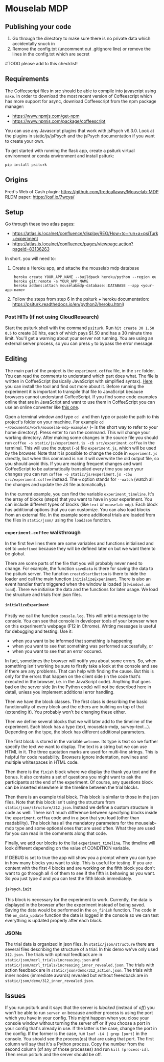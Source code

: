 # Mouselab MDP

## Publishing your code

1. Go through the directory to make sure there is no private data which accidentally snuck in
2. Remove the config.txt (uncomment out .gitignore line) or remove the lines in the config.txt which are secret

#TODO please add to this checklist!

## Requirements

The Coffeescript files in src should be able to compile into javascript using `make`. In order to download the most recent version of Coffeescript which has more support for async, download Coffeescript from the npm package manager:

- https://www.npmjs.com/get-npm
- https://www.npmjs.com/package/coffeescript

You can use any Javascript plugins that work with jsPsych v6.3.0. Look at the plugins in static/js/jsPsych and the jsPsych documentation if you want to create your own.

To get started with running the flask app, create a psiturk virtual environment or conda environment and install psiturk:

```
pip install psiturk
```

## Origins

Fred's Web of Cash plugin: https://github.com/fredcallaway/Mouselab-MDP
RLDM paper: https://osf.io/7wcya/

## Setup

 Go through these two atlas pages:
   - https://atlas.is.localnet/confluence/display/REG/How+to+run+a+psiTurk+experiment
   - https://atlas.is.localnet/confluence/pages/viewpage.action?pageId=83136263
  
In short. you will need to:

1. Create a Heroku app, and attache the mouselab mdp database
```
    heroku create YOUR_APP_NAME --buildpack heroku/python --region eu
    heroku git:remote -a YOUR_APP_NAME
    heroku addons:attach mouselabmdp-database::DATABASE --app <your-app-name>

```

2. Follow the steps from step 6 in the psiturk + heroku documentation: https://psiturk.readthedocs.io/en/python2/heroku.html)


### Post HITs (if not using CloudResearch)

Start the psiturk shell with the command `psiturk`. Run `hit create 30 1.50 0.5` to create 30 hits, each of which pays $1.50 and has a 30 minute time limit. You'll get a warning about your server not running. You are using an external server process, so you can press `y` to bypass the error message.

## Editing

The main part of the project is the `experiment.coffee` file, in the `src` folder.
You can read the comments to understand which part does what.
The file is written in CoffeeScript (basically JavaScript with simplified syntax).
[Here](https://coffeescript.org/) you can install the tool and find out more about it.
Before running the experiment it is important to transpile that file to JavaScript
because browsers cannot understand CoffeeScript. If you find some code examples online that are in JavaScript and want to use them in CoffeeScript you can use an online converter like [this one](http://js2.coffee/).

Open a terminal window and type `cd ` and then type or paste the path to this project's folder on your machine. For example `cd ~/Documents/work/mouselab-mdp-example/` (`~` is the short way to refer to your home directory). Press enter to run the command. This will change your working directory.
After making some changes in the source file you should run `coffee -o static/js/experiment.js -cb src/experiment.coffee` in the terminal.
This will use the output (`-o`) file `experiment.js`, which will be used by the browser.
Note that it is possible to change the code in `experiment.js` directly, but when this command is run it will overwrite the old output file, so you should avoid this.
If you are making frequent changes and want CoffeeScript to be automatically transpiled every time you save your changes you can run `coffee -o static/js/experiment.js -cbw src/experiment.coffee` instead. The `w` option stands for `--watch` (watch all the changes and update the JS file automatically).

In the current example, you can find the variable `experiment_timeline`. It's the array
of blocks (steps) that you want to have in your experiment. You can include different
types of blocks (like `text` or `mouselab-mdp`). Each block has additional options that
you can customize. You can also load blocks from an external file. In the example some
additional trials are loaded from the files in `static/json/` using the `loadJson` function.

### `experiment.coffee` walkthrough

In the first few lines there are some variables and functions initialised and set to `undefined` because they will be defined later on but we want them to be global.

There are some parts of the file that you will probably never need to change. For example, the function `saveData` is there for saving the data to the psiturk server. The function `createStartButton` is there to hide the loader and call the main function `initializeExperiment`. There is also an event handler that's triggered when the window is loaded (`$(window).on load`). There we initialise the data and the functions for later usage. We load the structure and trials from json files.

#### `initializeExperiment`
Firstly we call the function `console.log`. This will print a message to the console. You can see that console in developer tools of your browser when on this experiment's webpage (F12 in Chrome). Writing messages is useful for debugging and testing. Use it:
- when you want to be informed that something is happening
- when you want to see that something was performed successfully, or
- when you want to see that an error occured.

In fact, sometimes the browser will notify you about some errors. So, when something isn't working be sure to firstly take a look at the console and see if there are any problems. That can help with finding the cause. But this is only for the errors that happen on the client side (in the code that's executed in the browser, i.e. in the JavaScript code). Anything that goes bad on the server side (in the Python code) will not be described here in detail, unless you implement additional error handling.

Then we have the block classes. The first class is describing the basic functionality of every block and the others are building on top of that (extending it). You probably won't be changing these either.

Then we define several blocks that we will later add to the timeline of the experiment. Each block has a type (text, mouselab-mdp, survey-text...). Depending on the type, the block has different additional parameters.

The first block is stored in the variable `welcome`. Its type is text so we further specify the text we want to display. The text is a string but we can use HTML in it. The three quotation marks are used for multi-line strings. This is helpful for code readability. Browsers ignore indentation, newlines and multiple whitespaces in HTML code.

Then there is the `finish` block where we display the thank you text and the bonus. 
It also contains a set of questions you might want to ask the participants at the end of the experiment. Of course, any questions block can be inserted elsewhere in the timeline between the trial blocks.

Then there is an example trial block. This block is similar to those in the json files. Note that this block isn't using the structure from `static/json/structure/312.json`. Instead we define a custom structure in code as well. There isn't much difference between specifying blocks inside the `experiment.coffee` code and in a json that you load (other than readability). The block has all the mandatory parameters for the mouselab-mdp type and some optional ones that are used often. What they are used for you can read in the comments along that code.

Finally, we add our blocks to the list `experiment_timeline`. The timeline will look different depending on the value of CONDITION variable.

If DEBUG is set to true the app will show you a prompt where you can type in how many blocks you want to skip. This is useful for testing. If you are content with the first 4 blocks and are working on the fifth block you don't want to go through all 4 of them to see if the fifth is behaving as you want. So you just type _4_ and you can test the fifth block immediately.

#### `jsPsych.init`
This block is necessary for the experiment to work. Currently, the data is displayed in the browser after the experiment instead of being saved. Saving the data would be performed in the `on_finish` function. The code in the `on_data_update` function the data is logged in the console so we can test everything is updated properly after each block.

### JSONs

The trial data is organized in json files. In `static/json/structure` there are several files describing the structure of a trial. In this demo we've only used `312.json`. The trials with optimal feedback are in `static/json/mcrl_trials/increasing.json` and  `static/json/mcrl_trials/increasing_inner_revealed.json`. The trials with action feedback are in `static/json/demo/312_action.json`. The trials with inner nodes (immediate awards) revealed but without feeedback are in `static/json/demo/312_inner_revealed.json`.

## Issues
If you run psiturk and it says that the server is _blocked_ (instead of _off_) you won't be able to run `server on` because another process is using the port which you have in your config. This might happen when you close your console window without turning the server off or if you choose a port in your config that's already in use. If the latter is the case, change the port in the config. If the former is the case, run `lsof -i4 | grep [port]` in the console. You should see the process(es) that are using that port. The first column will say that it's a Python process. Copy the number from the second column (of any of those processes) and run `kill [process-id]`. Then rerun psiturk and the server should be off.
